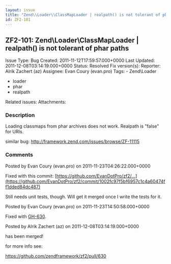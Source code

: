 ```yaml
---
layout: issue
title: "Zend\\Loader\\ClassMapLoader | realpath() is not tolerant of phar paths"
id: ZF2-101
---
```


ZF2-101: Zend\\Loader\\ClassMapLoader | realpath() is not tolerant of phar paths
--------------------------------------------------------------------------------

 Issue Type: Bug Created: 2011-11-12T17:59:57.000+0000 Last Updated: 2011-12-08T03:14:19.000+0000 Status: Resolved Fix version(s):
 Reporter:  Alrik Zachert (az)  Assignee:  Evan Coury (evan.pro)  Tags: - Zend\\Loader
- loader
- phar
- realpath

 Related issues:
 Attachments:
### Description

Loading classmaps from phar archives does not work. Realpath is "false" for URIs.

similar bug: <http://framework.zend.com/issues/browse/ZF-11115>





### Comments

Posted by Evan Coury (evan.pro) on 2011-11-23T04:26:22.000+0000

Fixed with this commit: [https://github.com/EvanDotPro/zf2/…](https://github.com/EvanDotPro/zf2/commit/1002fc97f5bf6957c1c4a60474ff1dded84dc487)

Still needs unit tests, though. Will get it merged once I write the tests for it.





Posted by Evan Coury (evan.pro) on 2011-11-23T14:50:58.000+0000

Fixed with [GH-630](https://github.com/zendframework/zf2/pull/630).





Posted by Alrik Zachert (az) on 2011-12-08T03:14:19.000+0000

has been merged!

for more info see:

<https://github.com/zendframework/zf2/pull/630>
